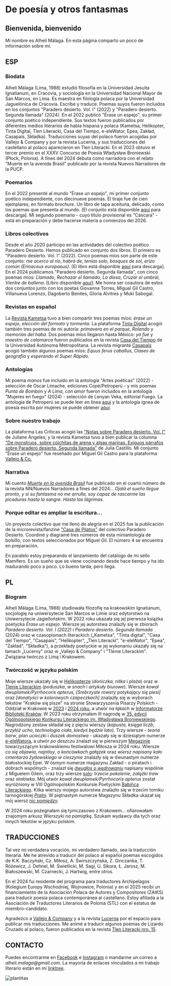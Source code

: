# De poesía y otros fantasmas
## Bienvenida, bienvenido

Mi nombre es Alhelí Málaga.
En esta página comparto un poco de información sobre mí.

## ESP

### Biodata

Alhelí Málaga (Lima, 1988) estudió filosofía en la Universidad Jesuita Ignatianum, en Cracovia, y sociología en la Universidad Nacional Mayor de San Marcos, en Lima. Es maestra en filología polaca por la Universidad Jaguelónica de Cracovia. Escribe y traduce. Poemas suyos fueron incluidos en los conjuntos "Paradero desierto. Vol. I" (2022) y "Paradero desierto. Segunda llamada" (2024). En el 2022 publicó "Érase un espejo", su primer conjunto poético independiente. Sus textos fueron publicados por diferentes medios literarios de habla hispana y polaca (Kametsa, Helikopter, Tinta Digital, Tlen Literacki, Casa del Tiempo, e-eleWator, Epea, Zakład, Casapaís, Składka). Traducciones suyas del polaco fueron acogidas por Vallejo & Company y por la revista Lucerna, y sus traducciones del castellano al polaco aparecieron en Tlen Literacki. En el 2023 obtuvo el tercer premio en el XXXV Concurso de Poesía Władysław Broniewski (Płock, Polonia). A fines del 2024 debuta como narradora con el relato "Muerte en la avenida Brasil" publicado por la revista Nuevos Narradores de la PUCP.

### Poemarios

En el 2022 presenté al mundo "Érase un espejo", mi primer conjunto poético independiente, con diecinueve poemas. El tiraje fue de cien ejemplares, en formato _brochure_. Un libro de tapa aceituna, delicado, como los poemas que presenta al mundo. [El conjunto está disponible [aquí](https://github.com/malhelik/malhelik.github.io/files/14628088/REG.Erase.un.espejo.Alheli.Malaga.pdf) para descarga]. Mi segundo poemario - cuyo título provisional es "Cáscara" - está en preparación y debe hacerse materia a comienzos del 2026.

### Libros colectivos

Desde el año 2020 participo en las actividades del colectivo poético Paradero Desierto. Hemos publicado en conjunto dos libros. El primero es "Paradero desierto. Vol. I" (2022). Cinco poemas míos son parte de este conjunto: _me acerco al río_, _habrá de_, _tenías solo_, _bosques de sol_, _erizo común (Erinaceus europaeus)_. [El libro está disponible [aquí](https://github.com/malhelik/malhelik.github.io/files/14628090/Paradero.desierto.Vol.I.pdf) para descarga]. En el 2024 publicamos "Paradero desierto. Segunda llamada", con cinco poemas míos: _Llamado_, _Rechazar el llamado_, _La diosa_, _Cruzar el umbral_, _Vientre de ballena_. [Libro disponible [aquí](https://github.com/malhelik/malhelik.github.io/files/14628091/Paradero.desierto.Segunda.llamada.VF.pdf)]. Me honra ser coautora de estos dos conjuntos junto con los poetas Giovanna Torres, Miguel Gil Castro, Villanueva Lorenzo, Dagoberto Benites, Gloria Alvitres y Muki Sabogal.

### Revistas en español

La [Revista Kametsa](https://www.revistakametsa.wordpress.com/2022/07/22/poesia-internacional-alheli-malaga-peru/) tuvo a bien  compartir tres poemas míos: _érase un espejo_, _elección del formato_ y _tormenta_. La plataforma [Tinta Digital](https://tintadigitalxs.wordpress.com/2023/11/20/3-poemas-de-alheli-malaga) acogió también tres poemas de mi autoría: _primavera en el parque_, _Rolando_ y _memorias del haba_. Dos poemas míos llegaron hasta México: _ya fue_ y _maestro de calamarca_ fueron publicados en la revista [Casa del Tiempo](https://casadeltiempo.uam.mx/index.php/30-ct-vi-15/533-ct-vi-15-dos-poemas-alheli-malaga) de la Universidad Autónoma Metropolitana. La revista migrante [Casapaís](https://www.casapais.org/faro-fantasma/alheli-malaga) acogió también algunos poemas míos: _Equus ferus caballus_, _Clases de geografía_ y _esperando el Super Rápido_.

### Antologías

Mi poema _manos_ fue incluido en la antología "Artes poéticas" (2022) - selección de Oscar Limache, ediciones Copé/Petroperú  - y mis poemas _Punta de Bombón_ y _A Lima, con amor_ fueron incluidos en la antología "Mujeres en fuego" (2024) - selección de Lenyan Veka, editorial Fuego. La antología de Petroperú se puede leer en línea [aquí](https://cultura.petroperu.com.pe/biblioteca-virtual/artes-poeticas-muestra-de-textos-del-taller-de-poesia-dictado-por-oscar-limache/) y la antología ígnea de poesía escrita por mujeres se puede obtener [aquí](https://www.instagram.com/editorialfuego/).

### Sobre nuestro trabajo

La plataforma Las Críticas acogió las ["Notas sobre Paradero desierto. Vol. I"](https://lascriticas.com/index.php/2023/05/23/paradero-desierto-vol-i-del-movimiento-paradero-desierto/) de Juliane Ángeles, y la revista Kametsa tuvo a bien publicar la columna ["De monstruos, sobre colchitas de arena y algas marinas. Exiguos párrafos sobre Paradero desierto. Segunda llamada"](https://revistakametsa.wordpress.com/2024/06/05/de-monstruos-sobre-colchitas-de-arena-y-algas-marinas-exiguos-parrafos-sobre-paradero-desierto-segunda-llamada) de Julia Castillo. Mi conjunto "Érase un espejo" fue reseñado por Miguel Gil Castro para la plataforma [Vallejo & Co.](https://www.vallejoandcompany.com/2025/01/25/ser-mujer-frente-a-un-espejo/)

### Narrativa

Mi cuento [_Muerte en la avenida Brasil_](https://revistann.pucp.edu.pe/nueve-relatos/muerte-en-la-avenida-brasil/) fue publicado en el cuarto número de la revista NN/Nuevos Narradores a fines del 2024... _Ojalá el sueño llegue pronto, y si su fantasma no me arrulla, soy capaz de rascarme las picaduras hasta la sangre. Hasta las lágrimas._

### Porque editar es ampliar la escritura...

Un proyecto colectivo que me llenó de alegría en el 2025 fue la publicación de la microrevista/fanzine ["Casa de Pilatos"](https://paraderodesierto.com/publicaciones/#fanzines) del colectivo Paradero Desierto. Coordiné y diagramé tres números de esta miniantología de bolsillo, con textos seleccionados por Miguel Gil. El número 4 se encuentra en preparación.

En paralelo estoy preparando el lanzamiento del catálogo de mi sello Mamífero. Es un sueño que se viene cocinando desde hace tiempo y ha ido madurando poco a poco. Lo bueno tarda, pero llega.

## PL

### Biogram

Alhelí Málaga (Lima, 1988) studiowała filozofię na krakowskim Ignatianum, socjologię na uniwersytecie San Marcos w Limie oraz edytorstwo na Uniwersytecie Jagiellońskim. W 2022 roku ukazała się jej pierwsza książka poetycka _Érase un espejo_. Wiersze jej autorstwa znalazły się w zbiorach _Paradero desierto. Vol. I (2022)_ i _Paradero desierto. Segunda llamada_ (2024) oraz w czasopismach literackich („Kametsa", "Tinta digital", "Casa del Tiempo", "Casapaís", "Helikopter", „Tlen Literacki", "e-eleWator", "Epea", "Zakład", "Składka"), a przekłady poetyckie w jej wykonaniu ukazały się na łamach „Lucerny" oraz w „Vallejo & Company" i "Tlenie Literackim". Związana twórczo z Limą i Krakowem.

### Twórczość w języku polskim

Moje wiersze ukazały się w [Helikopterze](https://www.opt-art.net/helikopter/10-2022/alheli-malaga-trzy-wiersze) (_doniczka_, _nitka_ i _plaża_) oraz w [Tlenie Literackim](https://tlenliteracki.pl/alheli-malaga-trzy-wiersze) (_poduszka_, _w snach_ i _artykuły biurowe_). Wiersze _kowal dwuplamek/Pyrrhocoris apterus_, _[Srebrzyste rowery potykający się piesi]_ oraz _[donatyści w kolorowych czapeczkach]_ znalazły się w wyborach tekstów "Kraków się pisze" na stronie Stowarzyszenia Pisarzy Polskich - Oddział w Krakowie w [2023](https://www.sppkrakow.pl/zwiedzanie-i-pisanie-krakow-sie-pisze-wakacyjne-warsztaty-literackie) i [2024 roku](https://www.sppkrakow.pl/wybrane-teksty-napisane-podczas-ii-etapu-warsztatow-krakow-sie-pisze-zwiedzanie-i-pisanie/), a utwór _na łąkach_ w [Informatorze Biblioteki Kraków](https://www.cyfrowa.biblioteka.krakow.pl/Content/6786/IBK%202023.10.pdf). W 2023 roku otrzymałam III nagrodę w [35. edycji Ogólnopolskiego Konkursu Literackiego im. Władysława Broniewskiego](https://tp.com.pl/artykul/lisc-debu-pofrunal/1500891). Nagrodzony zestaw składał się z pięciu wierszy (_kapusta_, _księga liczb_, _przyłóż ucho_, _technologia ciała_, _kiedyś będzie lato_). Trzy wiersze - _teoria barw_, _plan ucieczki_ i _duszek domostwa_ - ukazały się w dziesiątym numerze [e-eleWatora](https://e-elewator.org/e-e-10-alheli-malaga/), a utwór _po deszczu_ znalazł się w pierwszym [Megazinie](https://www.sppkrakow.pl/pierwsza-noc-mega-zinu/) towarzyszącym krakowskiemu festiwalowi Miłosza w 2024 roku. Wiersze _co się objawia_, _najntisy_, _o końcówkach gałązek_ oraz _wiersz napisany koło cmentarza żydowskiego w cieszynie_ znalazły się w dwunastym numerze białostockiej Epei. W ósmym numerze magazynu Zakład - o piratach i dobrach wspólnych - znalazł się [_dwugłos o wędrowaniu_](https://www.zakladmagazyn.pl/post/miguel-gil-alhel%C3%AD-m%C3%A1laga-dwug%C5%82os-o-w%C4%99drowaniu) napisany wspólnie z Miguelem Gilem, oraz trzy wiersze [solo](https://www.zakladmagazyn.pl/post/alheli-malaga-zestaw-trzech-wierszy): _trzecie pokolenie_, _zalążki traw_ oraz _stołówka_. Mój utwór _kowal dwuplamek/Pyrrhocoris apterus_ został wyróżniony w VIII Ogólnopolskim Konkursie Poetyckim [Babińca Literackiego](https://www.facebook.com/share/p/14pQ6H33Ck/). Kilka wierszy mojego autorstwa znalazło się w trzecim tomiku tarnogórskiej [_Pralni_](https://www.facebook.com/share/p/18YtENbTNv). W piętnastym numerze Magazynu Składka ukazał się mój wiersz [_nic pomiędzy_](https://magazynskladka.pl/nic-pomiedzy-alheli-malaga/). 

W 2024 roku pożegnałam się tymczasowo z Krakowem... ofiarowałam znajomym arkusz _Wierszyki na pamiątkę_. Szukam wydawcy dla tych oraz innych tekstów w języku polskim. 

## TRADUCCIONES

Tal vez mi verdadera vocación, mi verdadero llamado, sea la traducción literaria. Me he atrevido a traducir del polaco al español poemas escogidos de K.K. Baczyński, Cz. Miłosz, A. Świrszczyńska, Z. Ginczanka, T. Różewicz, J. Dehnel, M. Świetlicki, M. Sagi, U. Sikora, Ł. Jarosz, M. Białoszewski, M. Czarnecki, J. Hartwig, entre otros. 

En el 2024 fui residente del programa para traductores Archipelagos (Kolegium Europy Wschodniej, Wojnowice, Polonia) y en el 2025 recibí un financiamiento de la Asociación Polaca de Autores y Compositores (ZAIKS) para traducir poesía polaca contemporánea al castellano. Estoy afiliada a la Asociación de Traductores Literarios de Polonia (STL) con el estatus de miembro-candidato.

Agradezco a [Vallejo & Company](https://www.vallejoandcompany.com/tag/alheli-malaga) y a la revista [Lucerna](https://www.revistalucerna.com) por el espacio para publicar mis traducciones. Me animé a traducir algunos poemas de Lizardo Cruzado al polaco, fueron publicados en la revista [Tlen Literacki nro. 15](https://tlenliteracki.pl/lizardo-cruzado-wiersze/). 

## CONTACTO

Puedes encontrarme en [Facebook](https://www.facebook.com/alhelimalaga) e [Instagram](https://www.instagram.com/malhelik) o mandarme un correo a _alheli.malaga@gmail.com_. La mayoría de enlaces vinculados a mi trabajo literario están en mi [linktree](https://linktr.ee/alhelicha).

![plantitas](https://github.com/malhelik/malhelik.github.io/assets/163737180/22be2d40-212b-4a39-ac23-00316406adc0)
